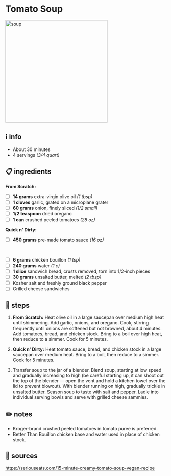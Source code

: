 # Tomato Soup  
<img src="https://www.moma.org/d/assets/W1siZiIsIjIwMTUvMTAvMjEvOTY0aWFsdm96Yl9zb3VwY2FuLmpwZyJdLFsicCIsImNvbnZlcnQiLCItcXVhbGl0eSA5MCAtcmVzaXplIDIwMDB4MjAwMFx1MDAzZSJdXQ/soupcan.jpg" alt="soup" width="320"/>  

## ℹ️ info  
* About 30 minutes  
* 4 servings *(3/4 quart)*  

## 📋 ingredients  

**From Scratch:**  

- [ ] **14	grams**	extra-virgin olive oil *(1 tbsp)*
- [ ] **1	cloves**	garlic, grated on a microplane grater
- [ ] **60	grams**	onion, finely sliced *(1/2 small)*
- [ ] **1/2	teaspoon**	dried oregano
- [ ] **1	can**	crushed peeled tomatoes *(28 oz)*

**Quick n' Dirty:**  

- [ ] **450	grams** pre-made tomato sauce *(16 oz)*

<br>

- [ ] **6	grams** chicken bouillon *(1 tsp)*
- [ ] **240	grams**	water *(1 c)*
- [ ] **1	slice**	sandwich bread, crusts removed, torn into 1/2-inch pieces
- [ ] **30	grams**	unsalted butter, melted *(2 tbsp)*
- [ ] Kosher salt and freshly ground black pepper
- [ ] Grilled cheese sandwiches

## 🔪 steps  
1. **From Scratch:** Heat olive oil in a large saucepan over medium high heat until shimmering. Add garlic, onions, and oregano. Cook, stirring frequently until onions are softened but not browned, about 4 minutes. Add tomatoes, bread, and chicken stock. Bring to a boil over high heat, then reduce to a simmer. Cook for 5 minutes.
1. **Quick n' Dirty:** Heat tomato sauce, bread, and chicken stock in a large saucepan over medium heat. Bring to a boil, then reduce to a simmer. Cook for 5 minutes.

2. Transfer soup to the jar of a blender. Blend soup, starting at low speed and gradually increasing to high (be careful starting up, it can shoot out the top of the blender — open the vent and hold a kitchen towel over the lid to prevent blowout). With blender running on high, gradually trickle in unsalted butter. Season soup to taste with salt and pepper. Ladle into individual serving bowls and serve with  grilled cheese sammies.

## ✏️ notes  
* Kroger-brand crushed peeled tomatoes in tomato puree is preferred.
* Better Than Bouillon chicken base and water used in place of chicken stock.

## 🔗 sources  
https://seriouseats.com/15-minute-creamy-tomato-soup-vegan-recipe  
